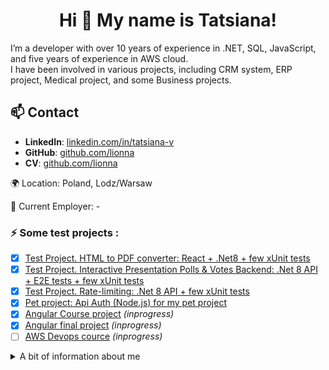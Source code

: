 <h1 align="center">Hi 👋 My name is Tatsiana!</h1>
<p align="left">I’m a developer with over 10 years of experience in .NET, SQL, JavaScript, and five years of experience in AWS cloud.<br>
I have been involved in various projects, including CRM system, ERP project, Medical project, and some Business projects.</p>

## 📫 Contact
- **LinkedIn**: [linkedin.com/in/tatsiana-v](https://linkedin.com/in/tatsiana-v)
- **GitHub**: [github.com/lionna](https://github.com/lionna)
- **CV**: [github.com/lionna](https://lionna.github.io/cv/)

🌍 Location: Poland, Lodz/Warsaw

🏢 Current Employer: -

<h3 align="left">⚡ Some test projects :</h3>

- [x] [Test Project. HTML to PDF converter: React + .Net8 + few xUnit tests](https://github.com/lionna/test-project)
- [x] [Test Project. Interactive Presentation Polls & Votes Backend: .Net 8 API + E2E tests  + few xUnit tests](https://github.com/lionna/api-presentation)
- [x] [Test Project. Rate-limiting: .Net 8 API + few xUnit tests](https://github.com/lionna/rate-limiter)
- [x] [Pet project: Api Auth (Node.js) for my pet project](https://github.com/lionna/api-auth)
- [x] [Angular Course project](https://github.com/lionna/test-angular-project) _(inprogress)_
- [x] [Angular final project](https://github.com/lionna/express-train-app) _(inprogress)_
- [ ] [AWS Devops cource](https://github.com/lionna/rsschool-devops-course-tasks) _(inprogress)_

<details>
<summary>A bit of information about me</summary>

<h3 align="left">💼 Professional Experience :</h3>

- [GodelTechnologies](https://www.godeltech.com/) **March 2019 - September 2023** (4 years 7 months): UK project, microservices/api development, update/support
- [SolbegSoft](https://solbeg.com/) **February 2017 – February 2019** (2 years): US project, refactoring/updating a monolith
- [HiQoSolution](https://www.hiqo-solutions.com/) **August 2015 – January 2017** (1 year 6 months): US medicine project, HIPAA 
- [TopSoft](https://topsoft.by/) **November 2012 – February 2015** (2 years 4 months): RU/BLR project, salary calculation api development, update/support

<h3 align="left">🌱 EDUCATION AND COURSES :</h3>

- [x] **2007-2012** Belarusian National Technical University,  Minsk, Faculty of Information Technology and Robotics: Software for information systems and technologies (higher bachelor)
- [x] **Nov. 2010 – June 2012**: ITreeStudio Minsk, Trainning and Internship: Sencha Touch, HTML, CSS, JavaScript, JQuery, Sql 
- [x] **Febr. 2011 – August 2011**: GorInfaService,Subcontracting agreement: SQL, VBA
- [x] **2014**: ASP.NET MVC 4.0 (2013) 
- [x] [2023 Coursera: Meta Front-End Developer Professional Certificate](https://www.coursera.org/account/accomplishments/specialization/A26E3L7DR8BG)
- [x] [2023 Coursera: AWS Fundamentals](https://www.coursera.org/account/accomplishments/specialization/VJYZKSREYKH2)
- [x] [2023 Coursera: Developing Applications on AWS](https://www.coursera.org/account/accomplishments/specialization/AFXBNS88GLBW?utm_product=s12n)
- [x] [2024: AWS Cloud Developer Course](https://app.rs.school/certificate/zckpvd9n)
- [x] [2024: Angular Course](https://app.rs.school/certificate/c2cwzi8l)
- [ ] [2024: AWS DevOps Course](https://github.com/lionna/rsschool-devops-course-tasks) _(inprogress)_

<div align="center">
   <a target="_blank" href="https://www.coursera.org/account/accomplishments/specialization/A26E3L7DR8BG"><img src="img/certificates/meta_front_end_developer.jpeg" alt="Certificate" style="width: 200px"></a>
   <a target="_blank" href="https://www.coursera.org/account/accomplishments/specialization/VJYZKSREYKH2"><img src="img/certificates/aws_fundamentals.jpeg" alt="Certificate" style="width: 200px"></a>
   <a target="_blank" href="https://www.coursera.org/account/accomplishments/specialization/AFXBNS88GLBW"><img src="img/certificates/developing_applications_on_aws.jpeg" alt="Certificate" style="width: 200px"></a>
</div>
<div align="center">
   <a target="_blank" href="https://app.rs.school/certificate/zckpvd9n"><img src="img/certificates/aws_cloud_developer.jpeg" alt="Certificate" style="width: 200px"></a> 
   <a target="_blank" href="https://app.rs.school/certificate/c2cwzi8l"><img src="img/certificates/angular18.png" alt="Certificate" style="width: 200px"></a> 
</div>

<h3  align="left">🛠 Technologies:</h3>

<div  align="center">
<img  src="img/icons/c_sharp.png"  height="40"  alt="c_sharp logo"  />
<img  width="12"  />
<img  src="img/icons/dot_net.png"  height="40"  alt="dot net core logo"  />
<img  width="12"  />
<img  src="img/icons/node_js.jpg"  height="40"  alt="node js logo"  />
<img  width="12"  />
<img  src="img/icons/python.png"  height="40"  alt="python logo"  />
<img  width="12"  />
<img  src="img/icons/dapper.png"  height="40"  alt="dapper logo"  />
<img  width="12"  />
<img  src="img/icons/ef_core.png"  height="40"  alt="ef core logo"  />
<img  width="12"  />
</div>
<div  align="center">
<img  src="img/icons/java-script-logo.png"  height="40"  alt="javascript logo"  />
<img  width="12"  />
<img  src="img/icons/html5.png"  height="40"  alt="html5 logo"  />
<img  width="12"  />
<img  src="img/icons/css.png"  height="40"  alt="css3 logo"  />
<img  width="12"  />
<img  src="img/icons/react.png"  height="40"  alt="react logo"  />
<img  width="12"  />
<img  src="img/icons/angular.png"  height="40"  alt="angular logo"  />
<img  width="12"  />
<img  src="img/icons/webpack.png"  height="40"  alt="webpack logo"  />
<img  width="12"  />
 </div>
<div  align="center">
<img  src="img/icons/aws.png"  height="40"  alt="aws logo"  />
<img  width="12"  />
<img  src="img/icons/azure-devops.png"  height="40"  alt="devops azure logo"  />
<img  width="12"  />
<img  src="img/icons/docker.png"  height="40"  alt="docker logo"  />
<img  width="12"  />
<img  src="img/icons/bash.png"  height="40"  alt="bash logo"  />
<img  width="12"  />
<img  src="img/icons/powershell.png"  height="40"  alt="powershell logo"  />
<img  width="12"  />
<img  src="img/icons/swagger.png"  height="40"  alt="swagger logo"  />
<img  width="12"  />
<img  src="img/icons/postman.png"  height="40"  alt="postman logo"  />
<img  width="12"  />
<img  src="img/icons/fiddler.png"  height="40"  alt="fiddler logo"  />
<img  width="12"  />
</div>
<div  align="center">
<img  src="img/icons/ms_sql.png"  height="40"  alt="ms sql logo"  />
<img  width="12"  />
<img  src="img/icons/elastic-search.png"  height="40"  alt="elastic logo"  />
<img  width="12"  />
<img  src="img/icons/mysql.png"  height="40"  alt="mysql logo"  />
<img  width="12"  />
<img  src="img/icons/postgresql.png"  height="40"  alt="postgresql logo"  />
<img  width="12"  />
<img  src="img/icons/redis.png"  height="40"  alt="redis logo"  />
<img  width="12"  />
<img  src="img/icons/dynamodb.png"  height="40"  alt="dynamodb logo"  />
<img  width="12"  />
<img  src="img/icons/kinesis.png"  height="40"  alt="kinesis logo"  />
<img  width="12"  />
<img  src="img/icons/aws_lambda.png"  height="40"  alt="lambda logo"  />
<img  width="12"  />
</div>
<div  align="center">
<img  src="img/icons/datadog.png"  height="40"  alt="datadog logo"  />
<img  width="12"  />
<img  src="img/icons/auht0.png"  height="40"  alt="auth0 logo"  />
<img  width="12"  />
<img  src="img/icons/braze.png"  height="40"  alt="braze logo"  />
<img  width="12"  />
</div>
<div  align="center">
<img  src="img/icons/xunit.png"  height="40"  alt="xunit  logo"  />
<img  width="12"  />
<img  src="img/icons/moq.png"  height="40"  alt="moq logo"  />
<img  width="12"  />
<img  src="img/icons/jest.png"  height="40"  alt="jest logo"  />
<img  width="12"  />
<img  src="img/icons/cypress.png"  height="40"  alt="cypress logo"  />
<img  width="12"  />
</div>

## 🗣️ Languages

- English: Upper Intermediate
- Russian: Native
- Belarussian: Native
- Ukrainian: Basic
- Polish: Basic

<h3 align="left">😄 Fun facts about me:</h3>

- I decided to become a programmer in 2004
- I've been using GitHub since 2012
- I have been working as a programmer a bit more than 10 years
- I love glaciers and nature, but I don't want to live in the mountains
- I won the genetic lottery and I look like a schoolgirl
- I don't drink alcohol and have any bad habits

![](http://github-profile-summary-cards.vercel.app/api/cards/profile-details?username=lionna&theme=calm)
![Top Langs](https://github-readme-stats.vercel.app/api/top-langs/?username=lionna&layout=compact&theme=dark)

</details>
